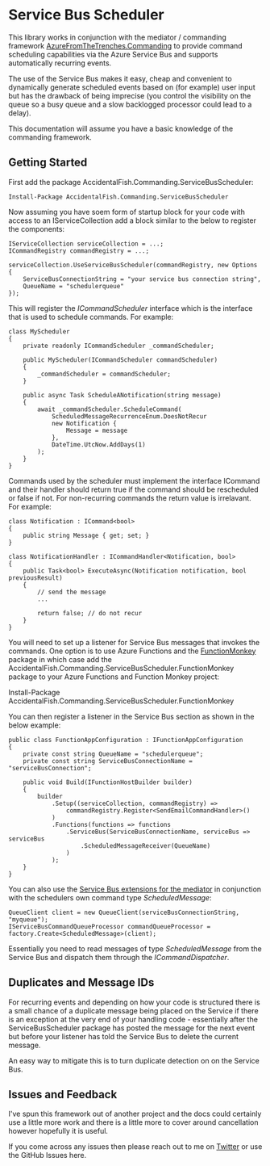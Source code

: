 # Service Bus Scheduler

This library works in conjunction with the mediator / commanding framework [AzureFromTheTrenches.Commanding](https://commanding.azurefromthetrenches.com/) to provide command scheduling capabilities via the Azure Service Bus and supports automatically recurring events.

The use of the Service Bus makes it easy, cheap and convenient to dynamically generate scheduled events based on (for example) user input but has the drawback of being imprecise (you control the visibility on the queue so a busy queue and a slow backlogged processor could lead to a delay).

This documentation will assume you have a basic knowledge of the commanding framework.

## Getting Started

First add the package AccidentalFish.Commanding.ServiceBusScheduler:

    Install-Package AccidentalFish.Commanding.ServiceBusScheduler

Now assuming you have soem form of startup block for your code with access to an IServiceCollection add a block similar to the below to register the components:
    
    IServiceCollection serviceCollection = ...;
    ICommandRegistry commandRegistry = ...;
    
    serviceCollection.UseServiceBusScheduler(commandRegistry, new Options {
        ServiceBusConnectionString = "your service bus connection string",
        QueueName = "schedulerqueue"
    });

This will register the _ICommandScheduler_ interface which is the interface that is used to schedule commands. For example:

    class MyScheduler
    {
        private readonly ICommandScheduler _commandScheduler;

        public MyScheduler(ICommandScheduler commandScheduler)
        {
            _commandScheduler = commandScheduler;
        }

        public async Task ScheduleANotification(string message)
        {
            await _commandScheduler.ScheduleCommand(
                ScheduledMessageRecurrenceEnum.DoesNotRecur
                new Notification {
                    Message = message
                },
                DateTime.UtcNow.AddDays(1)
            );
        }        
    }

Commands used by the scheduler must implement the interface ICommand<bool> and their handler should return true if the command should be rescheduled or false if not. For non-recurring commands the return value is irrelavant. For example:

    class Notification : ICommand<bool>
    {
        public string Message { get; set; }
    }

    class NotificationHandler : ICommandHandler<Notification, bool>
    {
        public Task<bool> ExecuteAsync(Notification notification, bool previousResult)
        {
            // send the message
            ...

            return false; // do not recur
        }
    }

You will need to set up a listener for Service Bus messages that invokes the commands. One option is to use Azure Functions and the [FunctionMonkey](https://functionmonkey.azurefromthetrenches.como) package in which case add the AccidentalFish.Commanding.ServiceBusScheduler.FunctionMonkey package to your Azure Functions and Function Monkey project:

   Install-Package AccidentalFish.Commanding.ServiceBusScheduler.FunctionMonkey

You can then register a listener in the Service Bus section as shown in the below example:

    public class FunctionAppConfiguration : IFunctionAppConfiguration
    {
        private const string QueueName = "schedulerqueue";
        private const string ServiceBusConnectionName = "serviceBusConnection";

        public void Build(IFunctionHostBuilder builder)
        {
            builder
                .Setup((serviceCollection, commandRegistry) =>
                    commandRegistry.Register<SendEmailCommandHandler>()
                )
                .Functions(functions => functions
                    .ServiceBus(ServiceBusConnectionName, serviceBus => serviceBus
                        .ScheduledMessageReceiver(QueueName)
                    )
                );
        }
    }

You can also use the [Service Bus extensions for the mediator](https://commanding.azurefromthetrenches.com/guides/azureServiceBus/queueQuickstart.html#executing-queued-commands-from-queues-and-subscriptions) in conjunction with the schedulers own command type _ScheduledMessage_:

    QueueClient client = new QueueClient(serviceBusConnectionString, "myqueue");
    IServiceBusCommandQueueProcessor commandQueueProcessor = factory.Create<ScheduledMessage>(client);

Essentially you need to read messages of type _ScheduledMessage_ from the Service Bus and dispatch them through the _ICommandDispatcher_.

## Duplicates and Message IDs

For recurring events and depending on how your code is structured there is a small chance of a duplicate message being placed on the Service if there is an exception at the very end of your handling code - essentially after the ServiceBusScheduler package has posted the message for the next event but before your listener has told the Service Bus to delete the current message.

An easy way to mitigate this is to turn duplicate detection on on the Service Bus.

## Issues and Feedback

I've spun this framework out of another project and the docs could certainly use a little more work and there is a little more to cover around cancellation however hopefully it is useful.

If you come across any issues then please reach out to me on [Twitter](https://twitter.com/AzureTrenches) or use the GitHub Issues here.